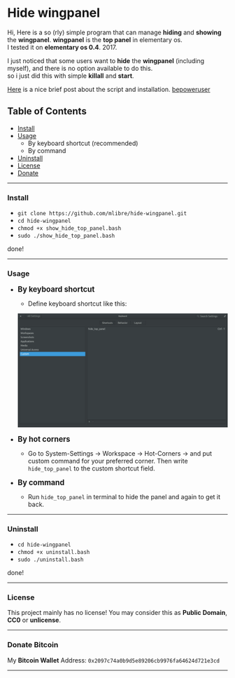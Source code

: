 # Hide wingpanel
Hi, Here is a so (rly) simple program that can manage **hiding** and **showing** the **wingpanel**. 
**wingpanel** is the **top panel** in elementary os.  
I tested it on **elementary os 0.4**. 2017.

I just noticed that some users want to **hide** the **wingpanel** (including myself), and there is no option available to do this.  
so i just did this with simple **killall** and **start**.

[Here](http://bepoweruser.com/2019/09/09/hide-wingpanel-in-elementary-os-juno/) is a nice brief post about the script and installation. [bepoweruser](http://bepoweruser.com/2019/09/09/hide-wingpanel-in-elementary-os-juno/)

## Table of Contents
+ [Install](#install)
+ [Usage](#usage)
	+ By keyboard shortcut (recommended)
	+ By command
+ [Uninstall](#uninstall)
+ [License](#license)
+ [Donate](#donate-bitcoin)

---
### Install
+ `git clone https://github.com/mlibre/hide-wingpanel.git`
+ `cd hide-wingpanel`
+ `chmod +x show_hide_top_panel.bash`
+ `sudo ./show_hide_top_panel.bash`

done!

---
### Usage
+ <big>**By keyboard shortcut**</big>
	+ Define keyboard shortcut like this:
	
	<a href="https://github.com/mlibre/hide-wingpanel/blob/master/ks.png" target="_blank"><img src="https://github.com/mlibre/hide-wingpanel/blob/master/ks2.png"/></a>

+ <big>**By hot corners**</big>
	+ Go to System-Settings -> Workspace -> Hot-Corners -> and put custom command for your preferred corner. Then write `hide_top_panel` to the custom shortcut field.
+ <big>**By command**</big>
	+ Run `hide_top_panel` in terminal to hide the panel and again to get it back.

---
### Uninstall
+ `cd hide-wingpanel`
+ `chmod +x uninstall.bash`
+ `sudo ./uninstall.bash`

done!

---
### License
This project mainly has no license! You may consider this as **Public Domain**, **CC0** or **unlicense**.

---
### Donate Bitcoin
My **Bitcoin Wallet** Address: `0x2097c74a0b9d5e89206cb9976fa64624d721e3cd`

---
